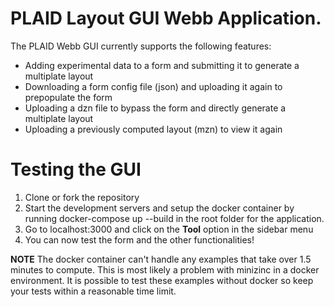 # PLAID Layout GUI Webb Application.

The PLAID Webb GUI currently supports the following features:
* Adding experimental data to a form and submitting it to generate a multiplate layout
* Downloading a form config file (json) and uploading it again to prepopulate the form
* Uploading a dzn file to bypass the form and directly generate a multiplate layout
* Uploading a previously computed layout (mzn) to view it again



# Testing the GUI
1. Clone or fork the repository
2. Start the development servers and setup the docker container by running docker-compose up --build in the root folder for the application.
3. Go to localhost:3000 and click on the **Tool** option in the sidebar menu
4. You can now test the form and the other functionalities!

**NOTE**
The docker container can't handle any examples that take over 1.5 minutes to compute. This is most likely a problem with minizinc in a docker environment. 
It is possible to test these examples without docker so keep your tests within a reasonable time limit.

